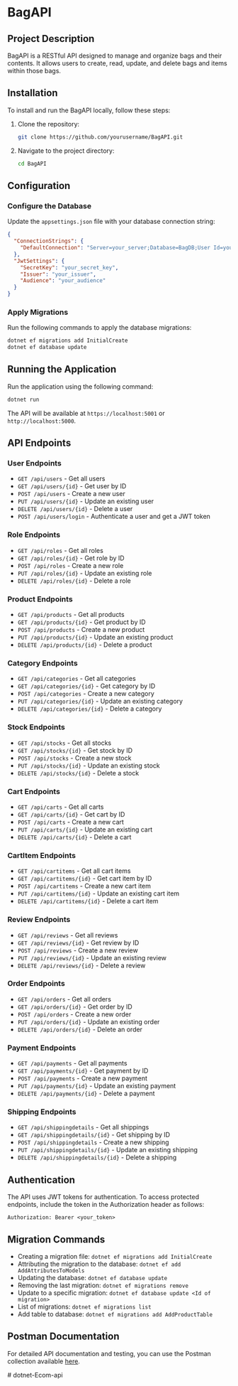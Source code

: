 # BagAPI

## Project Description
BagAPI is a RESTful API designed to manage and organize bags and their contents. It allows users to create, read, update, and delete bags and items within those bags.

## Installation
To install and run the BagAPI locally, follow these steps:

1. Clone the repository:
    ```bash
    git clone https://github.com/yourusername/BagAPI.git
    ```
2. Navigate to the project directory:
    ```bash
    cd BagAPI
    ```

## Configuration
### Configure the Database
Update the `appsettings.json` file with your database connection string:
```json
{
  "ConnectionStrings": {
    "DefaultConnection": "Server=your_server;Database=BagDB;User Id=your_user;Password=your_password;"
  },
  "JwtSettings": {
    "SecretKey": "your_secret_key",
    "Issuer": "your_issuer",
    "Audience": "your_audience"
  }
}
```

### Apply Migrations
Run the following commands to apply the database migrations:
```bash
dotnet ef migrations add InitialCreate
dotnet ef database update
```

## Running the Application
Run the application using the following command:
```bash
dotnet run
```
The API will be available at `https://localhost:5001` or `http://localhost:5000`.

## API Endpoints
### User Endpoints
- `GET /api/users` - Get all users
- `GET /api/users/{id}` - Get user by ID
- `POST /api/users` - Create a new user
- `PUT /api/users/{id}` - Update an existing user
- `DELETE /api/users/{id}` - Delete a user
- `POST /api/users/login` - Authenticate a user and get a JWT token

### Role Endpoints
- `GET /api/roles` - Get all roles
- `GET /api/roles/{id}` - Get role by ID
- `POST /api/roles` - Create a new role
- `PUT /api/roles/{id}` - Update an existing role
- `DELETE /api/roles/{id}` - Delete a role

### Product Endpoints
- `GET /api/products` - Get all products
- `GET /api/products/{id}` - Get product by ID
- `POST /api/products` - Create a new product
- `PUT /api/products/{id}` - Update an existing product
- `DELETE /api/products/{id}` - Delete a product

### Category Endpoints
- `GET /api/categories` - Get all categories
- `GET /api/categories/{id}` - Get category by ID
- `POST /api/categories` - Create a new category
- `PUT /api/categories/{id}` - Update an existing category
- `DELETE /api/categories/{id}` - Delete a category

### Stock Endpoints
- `GET /api/stocks` - Get all stocks
- `GET /api/stocks/{id}` - Get stock by ID
- `POST /api/stocks` - Create a new stock
- `PUT /api/stocks/{id}` - Update an existing stock
- `DELETE /api/stocks/{id}` - Delete a stock

### Cart Endpoints
- `GET /api/carts` - Get all carts
- `GET /api/carts/{id}` - Get cart by ID
- `POST /api/carts` - Create a new cart
- `PUT /api/carts/{id}` - Update an existing cart
- `DELETE /api/carts/{id}` - Delete a cart

### CartItem Endpoints
- `GET /api/cartitems` - Get all cart items
- `GET /api/cartitems/{id}` - Get cart item by ID
- `POST /api/cartitems` - Create a new cart item
- `PUT /api/cartitems/{id}` - Update an existing cart item
- `DELETE /api/cartitems/{id}` - Delete a cart item

### Review Endpoints
- `GET /api/reviews` - Get all reviews
- `GET /api/reviews/{id}` - Get review by ID
- `POST /api/reviews` - Create a new review
- `PUT /api/reviews/{id}` - Update an existing review
- `DELETE /api/reviews/{id}` - Delete a review

### Order Endpoints
- `GET /api/orders` - Get all orders
- `GET /api/orders/{id}` - Get order by ID
- `POST /api/orders` - Create a new order
- `PUT /api/orders/{id}` - Update an existing order
- `DELETE /api/orders/{id}` - Delete an order

### Payment Endpoints
- `GET /api/payments` - Get all payments
- `GET /api/payments/{id}` - Get payment by ID
- `POST /api/payments` - Create a new payment
- `PUT /api/payments/{id}` - Update an existing payment
- `DELETE /api/payments/{id}` - Delete a payment

### Shipping Endpoints
- `GET /api/shippingdetails` - Get all shippings
- `GET /api/shippingdetails/{id}` - Get shipping by ID
- `POST /api/shippingdetails` - Create a new shipping
- `PUT /api/shippingdetails/{id}` - Update an existing shipping
- `DELETE /api/shippingdetails/{id}` - Delete a shipping

## Authentication
The API uses JWT tokens for authentication. To access protected endpoints, include the token in the Authorization header as follows:
```http
Authorization: Bearer <your_token>
```

## Migration Commands
- Creating a migration file: `dotnet ef migrations add InitialCreate`
- Attributing the migration to the database: `dotnet ef add AddAttributesToModels`
- Updating the database: `dotnet ef database update`
- Removing the last migration: `dotnet ef migrations remove`
- Update to a specific migration: `dotnet ef database update <Id of migration>`
- List of migrations: `dotnet ef migrations list`
- Add table to database: `dotnet ef migrations add AddProductTable`

## Postman Documentation
For detailed API documentation and testing, you can use the Postman collection available [here](https://documenter.getpostman.com/view/40139824/2sAYJ1mhbX).



#   d o t n e t - E c o m - a p i  
 